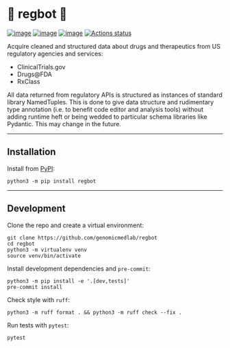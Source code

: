 # 🤖 regbot 🤖

[![image](https://img.shields.io/pypi/v/regbot.svg)](https://pypi.python.org/pypi/regbot)
[![image](https://img.shields.io/pypi/l/regbot.svg)](https://pypi.python.org/pypi/regbot)
[![image](https://img.shields.io/pypi/pyversions/regbot.svg)](https://pypi.python.org/pypi/regbot)
[![Actions status](https://github.com/genomicmedlab/regbot/actions/workflows/checks.yaml/badge.svg)](https://github.com/genomicmedlab/regbot/actions/checks.yaml)

<!-- description -->
Acquire cleaned and structured data about drugs and therapeutics from US regulatory agencies and services:

* ClinicalTrials.gov
* Drugs@FDA
* RxClass
<!-- /description -->

All data returned from regulatory APIs is structured as instances of standard library NamedTuples. This is done to give data structure and rudimentary type annotation (i.e. to benefit code editor and analysis tools) without adding runtime heft or being wedded to particular schema libraries like Pydantic. This may change in the future.

---

## Installation

Install from [PyPI](https://pypi.org/project/regbot/):

```shell
python3 -m pip install regbot
```

---

## Development

Clone the repo and create a virtual environment:

```shell
git clone https://github.com/genomicmedlab/regbot
cd regbot
python3 -m virtualenv venv
source venv/bin/activate
```

Install development dependencies and `pre-commit`:

```shell
python3 -m pip install -e '.[dev,tests]'
pre-commit install
```

Check style with `ruff`:

```shell
python3 -m ruff format . && python3 -m ruff check --fix .
```

Run tests with `pytest`:

```shell
pytest
```

